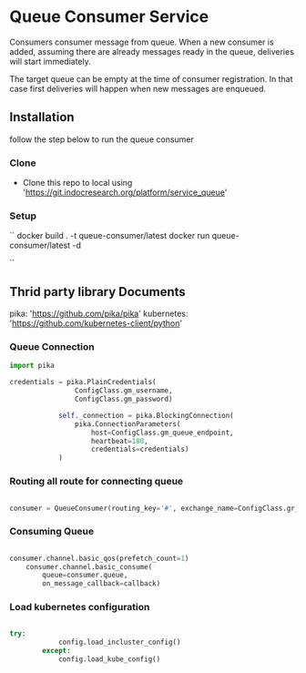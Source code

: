 # Queue Consumer Service

Consumers consumer message from queue. When a new consumer is added, assuming there are already messages ready in the queue, deliveries will start immediately.

The target queue can be empty at the time of consumer registration. In that case first deliveries will happen when new messages are enqueued.

## Installation

follow the step below to run the queue consumer

### Clone

- Clone this repo to local using 'https://git.indocresearch.org/platform/service_queue'

### Setup

``
docker build . -t queue-consumer/latest
docker run queue-consumer/latest -d

``

## Thrid party library Documents

pika: 'https://github.com/pika/pika'
kubernetes: 'https://github.com/kubernetes-client/python'

### Queue Connection

```python
import pika

credentials = pika.PlainCredentials(
                ConfigClass.gm_username,
                ConfigClass.gm_password)

            self._connection = pika.BlockingConnection(
                pika.ConnectionParameters(
                    host=ConfigClass.gm_queue_endpoint,
                    heartbeat=180,
                    credentials=credentials)
            )
```

### Routing all route for connecting queue

```python

consumer = QueueConsumer(routing_key='#', exchange_name=ConfigClass.gr_exchange, exchange_type='topic', queue=ConfigClass.gr_queue)

```

### Consuming Queue

```python

consumer.channel.basic_qos(prefetch_count=1)
    consumer.channel.basic_consume(
        queue=consumer.queue,
        on_message_callback=callback)

```

### Load kubernetes configuration

```python

try:
            config.load_incluster_config()
        except:
            config.load_kube_config()

```


